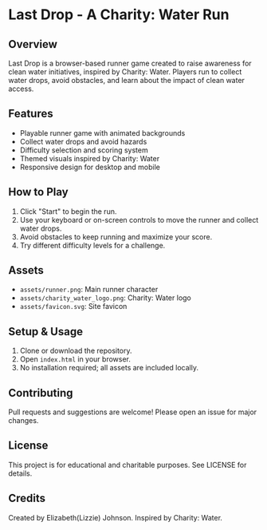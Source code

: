 
# Last Drop - A Charity: Water Run

## Overview
Last Drop is a browser-based runner game created to raise awareness for clean water initiatives, inspired by Charity: Water. Players run to collect water drops, avoid obstacles, and learn about the impact of clean water access.

## Features
- Playable runner game with animated backgrounds
- Collect water drops and avoid hazards
- Difficulty selection and scoring system
- Themed visuals inspired by Charity: Water
- Responsive design for desktop and mobile

## How to Play
1. Click "Start" to begin the run.
2. Use your keyboard or on-screen controls to move the runner and collect water drops.
3. Avoid obstacles to keep running and maximize your score.
4. Try different difficulty levels for a challenge.

## Assets
- `assets/runner.png`: Main runner character
- `assets/charity_water_logo.png`: Charity: Water logo
- `assets/favicon.svg`: Site favicon

## Setup & Usage
1. Clone or download the repository.
2. Open `index.html` in your browser.
3. No installation required; all assets are included locally.

## Contributing
Pull requests and suggestions are welcome! Please open an issue for major changes.

## License
This project is for educational and charitable purposes. See LICENSE for details.

## Credits
Created by Elizabeth(Lizzie) Johnson. Inspired by Charity: Water.
